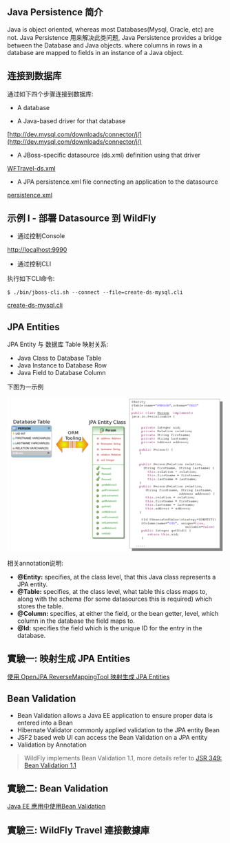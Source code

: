 ## Java Persistence 简介

Java is object oriented, whereas most Databases(Mysql, Oracle, etc) are not. Java Persistence 用来解决此类问题, Java Persistence provides a bridge between the Database and Java objects. where columns in rows in a database are mapped to fields in an instance of a Java object.

## 连接到数据库

通过如下四个步骤连接到数据库:

* A database

* A Java-based driver for that database

[http://dev.mysql.com/downloads/connector/j/](http://dev.mysql.com/downloads/connector/j/)

* A JBoss-specific datasource (ds.xml) definition using that driver

[WFTravel-ds.xml](WFTravel-ds.xml)


* A JPA persistence.xml file connecting an application to the datasource

[persistence.xml](persistence.xml)

## 示例 I - 部署 Datasource 到 WildFly

* 通过控制Console

[http://localhost:9990](http://localhost:9990)

* 通过控制CLI

执行如下CLI命令:

~~~
$ ./bin/jboss-cli.sh --connect --file=create-ds-mysql.cli
~~~

[create-ds-mysql.cli](create-ds-mysql.cli)

## JPA Entities

JPA Entity 与 数据库 Table 映射关系:

* Java Class to Database Table
* Java Instance to Database Row
* Java Field to Database Column

下图为一示例

![Person Entity](img/person-entity.png)

相关annotation说明:

* **@Entity:** specifies, at the class level, that this Java class represents a JPA entity.
* **@Table:** specifies, at the class level, what table this class maps to, along with the schema (for some datasources this is required) which stores the table.
* **@Column:** specifies, at either the field, or the bean getter, level, which column in the database the field maps to.
* **@Id:** specifies the field which is the unique ID for the entry in the database.

## 實驗一: 映射生成 JPA Entities

[使用 OpenJPA ReverseMappingTool 映射生成 JPA Entities](reverse-mapping-openjpa/README.md)

## Bean Validation

* Bean Validation allows a Java EE application to ensure proper data is entered into a Bean
* Hibernate Validator commonly applied validation to the JPA entity Bean
* JSF2 based web UI can access the Bean Validation on a JPA entity
* Validation by Annotation

> WildFly implements Bean Validation 1.1, more details refer to [JSR 349: Bean Validation 1.1](https://jcp.org/en/jsr/detail?id=349)

## 實驗二: Bean Validation

[Java EE 應用中使用Bean Validation](bean-validation/README.md)

## 實驗三: WildFly Travel 連接數據庫



